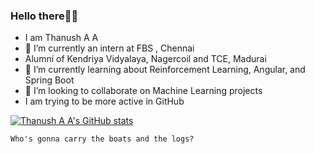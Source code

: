 ### Hello there👋👋

- I am Thanush A A
- 🔭 I’m currently an intern at FBS , Chennai
- Alumni of Kendriya Vidyalaya, Nagercoil and TCE, Madurai
- 🌱 I’m currently learning about Reinforcement Learning, Angular, and Spring Boot
- 👯 I’m looking to collaborate on Machine Learning projects
- I am trying to be more active in GitHub 

[![Thanush A A's GitHub stats](https://github-readme-stats.vercel.app/api?username=aathanush)](https://github.com/anuraghazra/github-readme-stats)

`
Who's gonna carry the boats and the logs?
`
